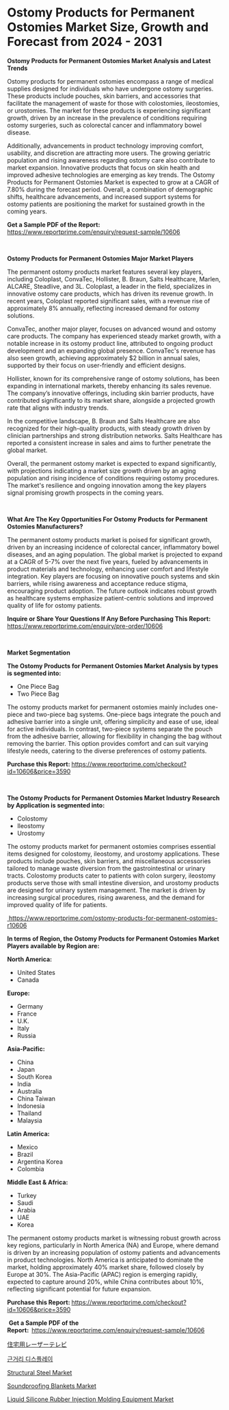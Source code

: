 <p><h1>Ostomy Products for Permanent Ostomies Market Size, Growth and Forecast from 2024 - 2031</h1></p><p><strong>Ostomy Products for Permanent Ostomies Market Analysis and Latest Trends</strong></p>
<p><p>Ostomy products for permanent ostomies encompass a range of medical supplies designed for individuals who have undergone ostomy surgeries. These products include pouches, skin barriers, and accessories that facilitate the management of waste for those with colostomies, ileostomies, or urostomies. The market for these products is experiencing significant growth, driven by an increase in the prevalence of conditions requiring ostomy surgeries, such as colorectal cancer and inflammatory bowel disease. </p><p>Additionally, advancements in product technology improving comfort, usability, and discretion are attracting more users. The growing geriatric population and rising awareness regarding ostomy care also contribute to market expansion. Innovative products that focus on skin health and improved adhesive technologies are emerging as key trends. The Ostomy Products for Permanent Ostomies Market is expected to grow at a CAGR of 7.80% during the forecast period. Overall, a combination of demographic shifts, healthcare advancements, and increased support systems for ostomy patients are positioning the market for sustained growth in the coming years.</p></p>
<p><strong>Get a Sample PDF of the Report:&nbsp;</strong> <a href="https://www.reportprime.com/enquiry/request-sample/10606">https://www.reportprime.com/enquiry/request-sample/10606</a></p>
<p>&nbsp;</p>
<p><strong>Ostomy Products for Permanent Ostomies Major Market Players</strong></p>
<p><p>The permanent ostomy products market features several key players, including Coloplast, ConvaTec, Hollister, B. Braun, Salts Healthcare, Marlen, ALCARE, Steadlive, and 3L. Coloplast, a leader in the field, specializes in innovative ostomy care products, which has driven its revenue growth. In recent years, Coloplast reported significant sales, with a revenue rise of approximately 8% annually, reflecting increased demand for ostomy solutions.</p><p>ConvaTec, another major player, focuses on advanced wound and ostomy care products. The company has experienced steady market growth, with a notable increase in its ostomy product line, attributed to ongoing product development and an expanding global presence. ConvaTec's revenue has also seen growth, achieving approximately $2 billion in annual sales, supported by their focus on user-friendly and efficient designs.</p><p>Hollister, known for its comprehensive range of ostomy solutions, has been expanding in international markets, thereby enhancing its sales revenue. The company’s innovative offerings, including skin barrier products, have contributed significantly to its market share, alongside a projected growth rate that aligns with industry trends.</p><p>In the competitive landscape, B. Braun and Salts Healthcare are also recognized for their high-quality products, with steady growth driven by clinician partnerships and strong distribution networks. Salts Healthcare has reported a consistent increase in sales and aims to further penetrate the global market.</p><p>Overall, the permanent ostomy market is expected to expand significantly, with projections indicating a market size growth driven by an aging population and rising incidence of conditions requiring ostomy procedures. The market's resilience and ongoing innovation among the key players signal promising growth prospects in the coming years.</p></p>
<p>&nbsp;</p>
<p><strong>What Are The Key Opportunities For Ostomy Products for Permanent Ostomies Manufacturers?</strong></p>
<p><p>The permanent ostomy products market is poised for significant growth, driven by an increasing incidence of colorectal cancer, inflammatory bowel diseases, and an aging population. The global market is projected to expand at a CAGR of 5-7% over the next five years, fueled by advancements in product materials and technology, enhancing user comfort and lifestyle integration. Key players are focusing on innovative pouch systems and skin barriers, while rising awareness and acceptance reduce stigma, encouraging product adoption. The future outlook indicates robust growth as healthcare systems emphasize patient-centric solutions and improved quality of life for ostomy patients.</p></p>
<p><strong>Inquire or Share Your Questions If Any Before Purchasing This Report:</strong> <a href="https://www.reportprime.com/enquiry/pre-order/10606">https://www.reportprime.com/enquiry/pre-order/10606</a></p>
<p>&nbsp;</p>
<p><strong>Market Segmentation</strong></p>
<p><strong>The Ostomy Products for Permanent Ostomies Market Analysis by types is segmented into:</strong></p>
<p><ul><li>One Piece Bag</li><li>Two Piece Bag</li></ul></p>
<p><p>The ostomy products market for permanent ostomies mainly includes one-piece and two-piece bag systems. One-piece bags integrate the pouch and adhesive barrier into a single unit, offering simplicity and ease of use, ideal for active individuals. In contrast, two-piece systems separate the pouch from the adhesive barrier, allowing for flexibility in changing the bag without removing the barrier. This option provides comfort and can suit varying lifestyle needs, catering to the diverse preferences of ostomy patients.</p></p>
<p><strong>Purchase this Report:&nbsp;</strong><a href="https://www.reportprime.com/checkout?id=10606&price=3590">https://www.reportprime.com/checkout?id=10606&price=3590</a></p>
<p>&nbsp;</p>
<p><strong>The Ostomy Products for Permanent Ostomies Market Industry Research by Application is segmented into:</strong></p>
<p><ul><li>Colostomy</li><li>Ileostomy</li><li>Urostomy</li></ul></p>
<p><p>The ostomy products market for permanent ostomies comprises essential items designed for colostomy, ileostomy, and urostomy applications. These products include pouches, skin barriers, and miscellaneous accessories tailored to manage waste diversion from the gastrointestinal or urinary tracts. Colostomy products cater to patients with colon surgery, ileostomy products serve those with small intestine diversion, and urostomy products are designed for urinary system management. The market is driven by increasing surgical procedures, rising awareness, and the demand for improved quality of life for patients.</p></p>
<p><a href="https://www.reportprime.com/ostomy-products-for-permanent-ostomies-r10606">&nbsp;https://www.reportprime.com/ostomy-products-for-permanent-ostomies-r10606</a></p>
<p><strong>In terms of Region, the Ostomy Products for Permanent Ostomies Market Players available by Region are:</strong></p>
<p>
    <p> <strong> North America: </strong>
        <ul>
            <li>United States</li>
            <li>Canada</li>
        </ul>
        </p> 
    <p> <strong> Europe: </strong>
        <ul>
            <li>Germany</li>
            <li>France</li>
            <li>U.K.</li>
            <li>Italy</li>
            <li>Russia</li>
        </ul>
        </p> 
    <p> <strong> Asia-Pacific: </strong>
        <ul>
            <li>China</li>
            <li>Japan</li>
            <li>South Korea</li>
            <li>India</li>
            <li>Australia</li>
            <li>China Taiwan</li>
            <li>Indonesia</li>
            <li>Thailand</li>
            <li>Malaysia</li>
        </ul>
        </p> 
    <p> <strong> Latin America: </strong>
        <ul>
            <li>Mexico</li>
            <li>Brazil</li>
            <li>Argentina Korea</li>
            <li>Colombia</li>
        </ul>
        </p> 
    <p> <strong> Middle East & Africa: </strong>
        <ul>
            <li>Turkey</li>
            <li>Saudi</li>
            <li>Arabia</li>
            <li>UAE</li>
            <li>Korea</li>
        </ul>
    </p>
    </p>
<p><p>The permanent ostomy products market is witnessing robust growth across key regions, particularly in North America (NA) and Europe, where demand is driven by an increasing population of ostomy patients and advancements in product technologies. North America is anticipated to dominate the market, holding approximately 40% market share, followed closely by Europe at 30%. The Asia-Pacific (APAC) region is emerging rapidly, expected to capture around 20%, while China contributes about 10%, reflecting significant potential for future expansion.</p></p>
<p><strong>Purchase this Report: </strong><a href="https://www.reportprime.com/checkout?id=10606&price=3590">https://www.reportprime.com/checkout?id=10606&price=3590</a></p>
<p>&nbsp;<strong>Get a Sample PDF of the Report:&nbsp;&nbsp;</strong><a href="https://www.reportprime.com/enquiry/request-sample/10606">https://www.reportprime.com/enquiry/request-sample/10606</a></p>
<p><strong></strong></p>
<p><p><a href="https://medium.com/@lindakreitz2023/residential-laser-television-market-%E3%81%AF-%E3%82%B3%E3%82%B9%E3%83%88%E7%AE%A1%E7%90%86%E3%81%A8%E5%8A%B9%E7%8E%87%E5%90%91%E4%B8%8A%E3%82%92%E5%84%AA%E5%85%88%E3%81%97%E3%81%BE%E3%81%99-%E3%81%95%E3%82%89%E3%81%AB-%E5%A0%B1%E5%91%8A%E6%9B%B8%E3%81%AF%E5%B8%82%E5%A0%B4%E3%81%AE%E9%9C%80%E8%A6%81%E9%9D%A2%E3%81%A8%E4%BE%9B%E7%B5%A6%E9%9D%A2%E3%81%AE%E4%B8%A1%E6%96%B9%E3%82%92%E3%82%AB%E3%83%90%E3%83%BC%E3%81%97%E3%81%A6%E3%81%84%E3%81%BE%E3%81%99-077178aabae2?postPublishedType=initial">住宅用レーザーテレビ</a></p><p><a href="https://medium.com/@zlpjbqkb72/near-eye-displays-market-%EC%9D%98-%EA%B8%80%EB%A1%9C%EB%B2%8C-%EC%8B%9C%EC%9E%A5-%EA%B0%9C%EC%9A%94%EB%8A%94-%EC%A0%84-%EC%84%B8%EA%B3%84-%EB%B0%8F-%EC%A3%BC%EC%9A%94-%EC%8B%9C%EC%9E%A5%EC%9D%98-%EC%82%B0%EC%97%85%EC%97%90-%EC%98%81%ED%96%A5%EC%9D%84-%EB%AF%B8%EC%B9%98%EB%8A%94-%EC%A3%BC%EC%9A%94-%ED%8A%B8%EB%A0%8C%EB%93%9C%EC%97%90-%EB%8C%80%ED%95%9C-%EB%8F%85%ED%8A%B9%ED%95%9C-%EA%B4%80%EC%A0%90%EC%9D%84-%EC%A0%9C%EA%B3%B5%ED%95%A9%EB%8B%88%EB%8B%A4-bfd81c221bb3?postPublishedType=initial">근거리 디스플레이</a></p><p><a href="https://www.linkedin.com/pulse/strategic-insights-global-structural-steel-market-trends-2024-nyxle?trackingId=hfsfFII5SFeHBctlreBiOw%3D%3D">Structural Steel Market</a></p><p><a href="https://github.com/GenaGaines34/Market-Research-Report-List-1/blob/main/soundproofing-blankets-market.md">Soundproofing Blankets Market</a></p><p><a href="https://medium.com/@eloisadavis25/the-global-liquid-silicone-rubber-injection-molding-equipment-market-is-at-the-forefront-of-1b5d37d7dc78">Liquid Silicone Rubber Injection Molding Equipment Market</a></p></p>